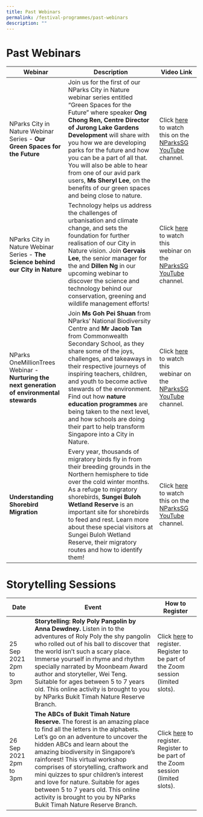 ```yaml
---
title: Past Webinars
permalink: /festival-programmes/past-webinars
description: ""
---
```





# **Past Webinars**


| Webinar | Description | Video Link |
| -------- | -------- | -------- |
| NParks City in Nature Webinar Series - **Our Green Spaces for the Future** | Join us for the first of our NParks City in Nature webinar series entitled “Green Spaces for the Future” where speaker **Ong Chong Ren, Centre Director of Jurong Lake Gardens Development** will share with you how we are developing parks for the future and how you can be a part of all that. You will also be able to hear from one of our avid park users, **Ms Sheryl Lee**, on the benefits of our green spaces and being close to nature.|Click [here](https://go.gov.sg/nparksgsfcin) to watch this on the [NParksSG YouTube](https://www.youtube.com/nparkssg) channel.
| NParks City in Nature Webinar Series - **The Science behind our City in Nature** | Technology helps us address the challenges of urbanisation and climate change, and sets the foundation for further realisation of our City in Nature vision. Join **Gervais Lee**, the senior manager for the  and **Dillen Ng** in our upcoming webinar to discover the science and technology behind our conservation, greening and wildlife management efforts! |Click [here](https://go.gov.sg/nparkssciencecin) to watch this webinar on the [NParksSG YouTube](https://www.youtube.com/nparkssg) channel.|
| NParks OneMillionTrees Webinar - **Nurturing the next generation of environmental stewards**    | Join **Ms Goh Pei Shuan** from NParks’ National Biodiversity Centre and **Mr Jacob Tan** from Commonwealth Secondary School, as they share some of the joys, challenges, and takeaways in their respective journeys of inspiring teachers, children, and youth to become active stewards of the environment. Find out how **nature education programmes** are being taken to the next level, and how schools are doing their part to help transform Singapore into a City in Nature.     | Click [here](https://go.gov.sg/nparksgsfcin) to watch this webinar on the [NParksSG YouTube](https://www.youtube.com/nparkssg) channel.    |
|**Understanding Shorebird Migration**|Every year, thousands of migratory birds fly in from their breeding grounds in the Northern hemisphere to tide over the cold winter months. As a refuge to migratory shorebirds, **Sungei Buloh Wetland Reserve** is an important site for shorebirds to feed and rest. Learn more about these special visitors at Sungei Buloh Wetland Reserve, their migratory routes and how to identify them!|Click [here](https://go.gov.sg/nparksshorebirdanimation) to watch this on the [NParksSG YouTube](https://www.youtube.com/nparkssg) channel.


# **Storytelling Sessions**


| Date | Event | How to Register |
| -------- | -------- | -------- |
| 25 Sep 2021 2pm to 3pm     | **Storytelling: Roly Poly Pangolin by Anna Dewdney.** Listen in to the adventures of Roly Poly the shy pangolin who rolled out of his ball to discover that the world isn’t such a scary place. Immerse yourself in rhyme and rhythm specially narrated by Moonbeam Award author and storyteller, Wei Teng. Suitable for ages between 5 to 7 years old. This online activity is brought to you by NParks Bukit Timah Nature Reserve Branch.     | Click [here](https://go.gov.sg/cnfob) to register. Register to be part of the Zoom session (limited slots).     | 
26 Sep 2021 2pm to 3pm | **The ABCs of Bukit Timah Nature Reserve.** The forest is an amazing place to find all the letters in the alphabets. Let’s go on an adventure to uncover the hidden ABCs and learn about the amazing biodiversity in Singapore’s rainforest! This virtual workshop comprises of storytelling, craftwork and mini quizzes to spur children’s interest and love for nature. Suitable for ages between 5 to 7 years old. This online activity is brought to you by NParks Bukit Timah Nature Reserve Branch. | Click [here](https://go.gov.sg/cnfob) to register. Register to be part of the Zoom session (limited slots).     |